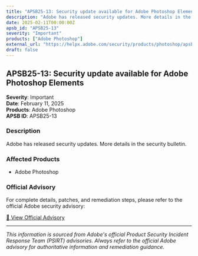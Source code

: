```yaml
---
title: "APSB25-13: Security update available for Adobe Photoshop Elements"
description: "Adobe has released security updates. More details in the security bulletin."
date: 2025-02-11T00:00:00Z
apsb_id: "APSB25-13"
severity: "Important"
products: ["Adobe Photoshop"]
external_url: "https://helpx.adobe.com/security/products/photoshop/apsb25-13.html"
draft: false
---
```


## APSB25-13: Security update available for Adobe Photoshop Elements

**Severity**: Important  
**Date**: February 11, 2025  
**Products**: Adobe Photoshop  
**APSB ID**: APSB25-13

### Description

Adobe has released security updates. More details in the security bulletin.

### Affected Products

- Adobe Photoshop


### Official Advisory

For complete details, patches, and remediation steps, please refer to the official Adobe security advisory:

[🔗 View Official Advisory](https://helpx.adobe.com/security/products/photoshop/apsb25-13.html)

---

*This information is sourced from Adobe's official Product Security Incident Response Team (PSIRT) advisories. Always refer to the official Adobe advisory for authoritative information and remediation guidance.*
